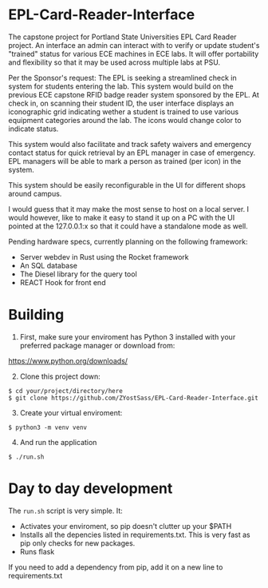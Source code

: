 # EPL-Card-Reader-Interface

The capstone project for Portland State Universities EPL Card Reader project. An interface an admin can interact with to verify or update student's "trained" status for various ECE machines in ECE labs. It will offer portability and flexibility so that it may be used across multiple labs at PSU.

Per the Sponsor's request:
The EPL is seeking a streamlined check in system for students entering the lab. This system would build on the previous ECE capstone RFID badge reader system sponsored by the EPL. At check in, on scanning their student ID, the user interface displays an iconographic grid indicating wether a student is trained to use various equipment categories around the lab. The icons would change color to indicate status. 

This system would also facilitate and track safety waivers and emergency contact status for quick retrieval by an EPL manager in case of emergency. EPL managers will be able to mark a person as trained (per icon) in the system.

This system should be easily reconfigurable in the UI for different shops around campus. 

I would guess that it may make the most sense to host on a local server. I would however, like to make it easy to stand it up on a PC with the UI pointed at the 127.0.0.1:x so that it could have a standalone mode as well. 


Pending hardware specs, currently planning on the following framework:

- Server webdev in Rust using the Rocket framework
- An SQL database
- The Diesel library for the query tool
- REACT Hook for front end

# Building

1. First, make sure your enviroment has Python 3 installed with your preferred package manager or download from:

https://www.python.org/downloads/

2. Clone this project down:

```
$ cd your/project/directory/here
$ git clone https://github.com/ZYostSass/EPL-Card-Reader-Interface.git
```

3. Create your virtual enviroment:

```
$ python3 -m venv venv
```

4. And run the application

```
$ ./run.sh
```

# Day to day development

The `run.sh` script is very simple. It:

- Activates your enviroment, so pip doesn't clutter up your $PATH
- Installs all the depencies listed in requirements.txt. This is very fast as pip only checks for new packages.
- Runs flask

If you need to add a dependency from pip, add it on a new line to requirements.txt
